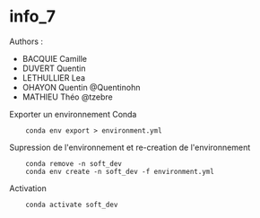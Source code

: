 # info_7
Authors :
- BACQUIE Camille 
- DUVERT Quentin
- LETHULLIER Lea
- OHAYON Quentin @Quentinohn
- MATHIEU Théo @tzebre

Exporter un environnement Conda
```
	conda env export > environment.yml
```
 	 
Supression de l'environnement et re-creation de l'environnement
```
	conda remove -n soft_dev
	conda env create -n soft_dev -f environment.yml
```
 Activation 
```
	conda activate soft_dev
```
